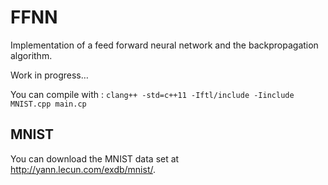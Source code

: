 FFNN
====

Implementation of a feed forward neural network and the backpropagation algorithm.


Work in progress…

You can compile with :
`clang++ -std=c++11 -Iftl/include -Iinclude MNIST.cpp main.cp`

MNIST
-----

You can download the MNIST data set at <http://yann.lecun.com/exdb/mnist/>.
